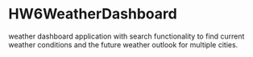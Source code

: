 # HW6WeatherDashboard
weather dashboard application with search functionality to find current weather conditions and the future weather outlook for multiple cities.
